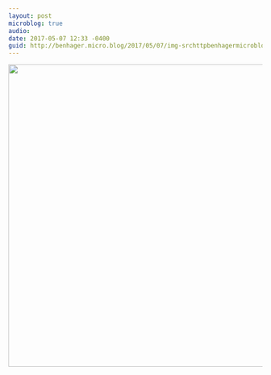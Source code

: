 ```yaml
---
layout: post
microblog: true
audio: 
date: 2017-05-07 12:33 -0400
guid: http://benhager.micro.blog/2017/05/07/img-srchttpbenhagermicrobloguploadsfefejpg-width.html
---
```

<img src="http://benhager.micro.blog/uploads/2017/772fe254fe.jpg" width="600" height="600" style="height: auto" />

